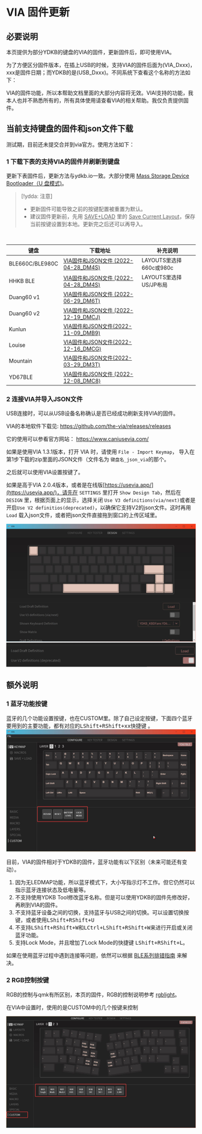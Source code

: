 # VIA 固件更新
## 必要说明

本页提供为部分YDKB的键盘的VIA的固件，更新固件后，即可使用VIA。

为了方便区分固件版本，在插上USB的时候，支持VIA的固件后面为(VIA_Dxxx)，xxx是固件日期；而YDKB的是(USB_Dxxx)。不同系统下查看这个名称的方法如下：

VIA的固件功能，所以本帮助文档里面的大部分内容将无效。VIAl支持的功能，我本人也并不熟悉所有的，所有具体使用请查看VIA的相关帮助。我仅负责提供固件。


## 当前支持键盘的固件和json文件下载

测试期，目前还未提交合并到via官方。使用方法如下：

### 1 下载下表的支持VIA的固件并刷新到键盘

更新下表固件后，更新方法与ydkb.io一致。大部分使用 [Mass Storage Device Bootloader（U 盘模式)](bootloader/msd-bootloader.md)。

> [!ydda: 注意]
> - 更新固件可能导致之前的按键配置被重置为默认。
> - 建议固件更新前，先用 <u>SAVE+LOAD</u> 里的 <u>Save Current Layout</u>，保存当前按键设置到本地。更新完之后还可以再导入。

<br>

| 键盘 | 下载地址 | 补充说明 |
| ---- | ---- | --- |
| BLE660C/BLE980C | [VIA固件和JSON文件 (2022-04-28_DM4S)](other-firmware/via/ydkb_ble660c_980c_via.zip ':ignore') | LAYOUTS里选择660c或980c |
| HHKB BLE | [VIA固件和JSON文件 (2022-04-28_DM4S)](other-firmware/via/ydkb_hhkb_ble_via.zip ':ignore') | LAYOUTS里选择US/JP布局|
| Duang60 v1 | [VIA固件和JSON文件 (2022-06-29_DM6T)](other-firmware/via/ydkb_duang60v1_via.zip ':ignore') | |
| Duang60 v2 | [VIA固件和JSON文件 (2022-12-19_DMCJ)](other-firmware/via/ydkb_duang60v2_via.zip ':ignore') | |
| Kunlun | [VIA固件和JSON文件(2022-11-09_DMB9)](other-firmware/via/ydkb_kunlun_via.zip ':ignore') | |
| Louise | [VIA固件和JSON文件(2022-12-16_DMCG)](other-firmware/via/ydkb_louise_via.zip ':ignore') | |
| Mountain | [VIA固件和JSON文件(2022-03-29_DM3T)](other-firmware/via/ydkb_mountain_via.zip ':ignore') | |
| YD67BLE | [VIA固件和JSON文件 (2022-12-08_DMC8)](other-firmware/via/ydkb_yd67ble_via.zip ':ignore') | |

### 2 连接VIA并导入JSON文件
USB连接时，可以从USB设备名称确认是否已经成功刷新支持VIA的固件。

VIA的本地软件下载见: https://github.com/the-via/releases/releases

它的使用可以参看官方网站： https://www.caniusevia.com/

如果是使用VIA 1.3.1版本，打开 VIA 时，请使用 `File - Import Keymap`， 导入在第1步下载的zip里面的JSON文件（文件名为 `键盘名_json_via`的那个。

之后就可以使用VIA设置按键了。

如果是高于VIA 2.0.4版本，或者是在线版[https://usevia.app/](https://usevia.app/)，请先在 `SETTINGS` 里打开 `Show Design Tab`，然后在 `DESIGN` 里，根据页面上的显示，选择关闭 `Use V3 definitions(via/next)`或者是开启`Use V2 definitios(deprecated)`，以确保它支持V2的json文件。这时再用 `Load` 载入json文件，或者把json文件直接拖到窗口的上传区域里。

![|700](assets/via-ydkb-v2.jpg)
<br>
![|700](assets/via-ydkb-v2e.png)

## 额外说明

### 1 蓝牙功能按键
蓝牙的几个功能设置按键，也在CUSTOM里。除了自己设定按键，下面四个蓝牙要用到的主要功能，都有对应的<kbd>LShift+RShift+xx</kbd>快捷键 。
![|700](assets/via-ydkb-ble51.jpg)

目前，VIA的固件相对于YDKB的固件，蓝牙功能有以下区别（未来可能还有变动）。

1. 因为无LEDMAP功能，所以蓝牙模式下，大小写指示灯不工作。但它仍然可以指示蓝牙连接状态及低电量等。
2. 不支持使用YDKB Tool修改蓝牙名称。但是可以使用YDKB的固件先修改好，再刷到VIA的固件。
3. 不支持蓝牙设备之间的切换，支持蓝牙与USB之间的切换。可以设置切换按键，或者使用<kbd>LShift+RShift+U</kbd>
4. 不支持<kbd>LShift+RShift+W</kbd>和<kbd>LCtrl+LShift+RShift+W</kbd>来进行开启或关闭蓝牙功能。
5. 支持Lock Mode，并且增加了Lock Mode的快捷键 <kbd>LShift+RShift+L</kbd>。

如果在使用蓝牙过程中遇到连接等问题，依然可以根据 [BLE系列排错指南](ble-series/troubleshooting.md) 来解决。

### 2 RGB控制按键
RGB的控制与qmk有所区别，本页的固件，RGB的控制说明参考 [rgblight](features/rgblight.md)。  

在VIA中设置时，使用的是CUSTOM中的几个按键来控制

![|700](assets/via-ydkb-rgb.jpg)

